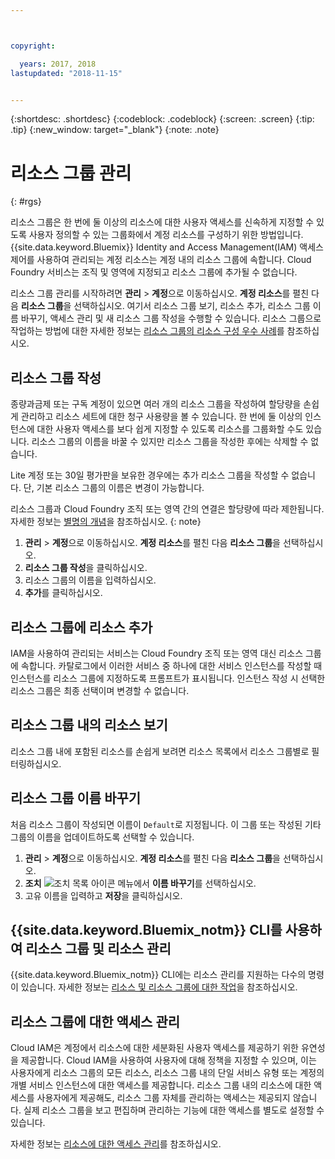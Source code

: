 ```yaml
---



copyright:

  years: 2017, 2018
lastupdated: "2018-11-15"


---
```


{:shortdesc: .shortdesc}
{:codeblock: .codeblock}
{:screen: .screen}
{:tip: .tip}
{:new_window: target="_blank"}
{:note: .note}

# 리소스 그룹 관리
{: #rgs}

리소스 그룹은 한 번에 둘 이상의 리소스에 대한 사용자 액세스를 신속하게 지정할 수 있도록 사용자 정의할 수 있는 그룹화에서 계정 리소스를 구성하기 위한 방법입니다. {{site.data.keyword.Bluemix}} Identity and Access Management(IAM) 액세스 제어를 사용하여 관리되는 계정 리소스는 계정 내의 리소스 그룹에 속합니다. Cloud Foundry 서비스는 조직 및 영역에 지정되고 리소스 그룹에 추가될 수 없습니다.

리소스 그룹 관리를 시작하려면 **관리** &gt; **계정**으로 이동하십시오. **계정 리소스**를 펼친 다음 **리소스 그룹**을 선택하십시오. 여기서 리소스 그룹 보기, 리소스 추가, 리소스 그룹 이름 바꾸기, 액세스 관리 및 새 리소스 그룹 작성을 수행할 수 있습니다. 리소스 그룹으로 작업하는 방법에 대한 자세한 정보는 [리소스 그룹의 리소스 구성 우수 사례](/docs/resources/bestpractice_rgs.html#bp_resourcegroups)를 참조하십시오.


## 리소스 그룹 작성

종량과금제 또는 구독 계정이 있으면 여러 개의 리소스 그룹을 작성하여 할당량을 손쉽게 관리하고 리소스 세트에 대한 청구 사용량을 볼 수 있습니다. 한 번에 둘 이상의 인스턴스에 대한 사용자 액세스를 보다 쉽게 지정할 수 있도록 리소스를 그룹화할 수도 있습니다. 리소스 그룹의 이름을 바꿀 수 있지만 리소스 그룹을 작성한 후에는 삭제할 수 없습니다.

Lite 계정 또는 30일 평가판을 보유한 경우에는 추가 리소스 그룹을 작성할 수 없습니다. 단, 기본 리소스 그룹의 이름은 변경이 가능합니다.

리소스 그룹과 Cloud Foundry 조직 또는 영역 간의 연결은 할당량에 따라 제한됩니다. 자세한 정보는 [별명의 개념](/docs/resources/connecting_apps.html#what_is_alias)을 참조하십시오.
{: note}

1. **관리** &gt; **계정**으로 이동하십시오. **계정 리소스**를 펼친 다음 **리소스 그룹**을 선택하십시오. 
2. **리소스 그룹 작성**을 클릭하십시오.
3. 리소스 그룹의 이름을 입력하십시오.
4. **추가**를 클릭하십시오.

## 리소스 그룹에 리소스 추가

IAM을 사용하여 관리되는 서비스는 Cloud Foundry 조직 또는 영역 대신 리소스 그룹에 속합니다. 카탈로그에서 이러한 서비스 중 하나에 대한 서비스 인스턴스를 작성할 때 인스턴스를 리소스 그룹에 지정하도록 프롬프트가 표시됩니다. 인스턴스 작성 시 선택한 리소스 그룹은 최종 선택이며 변경할 수 없습니다.

## 리소스 그룹 내의 리소스 보기

리소스 그룹 내에 포함된 리소스를 손쉽게 보려면 리소스 목록에서 리소스 그룹별로 필터링하십시오.

## 리소스 그룹 이름 바꾸기

처음 리소스 그룹이 작성되면 이름이 `Default`로 지정됩니다. 이 그룹 또는 작성된 기타 그룹의 이름을 업데이트하도록 선택할 수 있습니다.

1. **관리** &gt; **계정**으로 이동하십시오. **계정 리소스**를 펼친 다음 **리소스 그룹**을 선택하십시오. 
2. **조치** ![조치 목록 아이콘](../icons/action-menu-icon.svg) 메뉴에서 **이름 바꾸기**를 선택하십시오.
3. 고유 이름을 입력하고 **저장**을 클릭하십시오.

## {{site.data.keyword.Bluemix_notm}} CLI를 사용하여 리소스 그룹 및 리소스 관리

{{site.data.keyword.Bluemix_notm}} CLI에는 리소스 관리를 지원하는 다수의 명령이 있습니다. 자세한 정보는 [리소스 및 리소스 그룹에 대한 작업](/docs/cli/reference/ibmcloud/cli_resource_group.html#ibmcloud_commands_resource)을 참조하십시오.

## 리소스 그룹에 대한 액세스 관리

Cloud IAM은 계정에서 리소스에 대한 세분화된 사용자 액세스를 제공하기 위한 유연성을 제공합니다. Cloud IAM을 사용하여 사용자에 대해 정책을 지정할 수 있으며, 이는 사용자에게 리소스 그룹의 모든 리소스, 리소스 그룹 내의 단일 서비스 유형 또는 계정의 개별 서비스 인스턴스에 대한 액세스를 제공합니다. 리소스 그룹 내의 리소스에 대한 액세스를 사용자에게 제공해도, 리소스 그룹 자체를 관리하는 액세스는 제공되지 않습니다. 실제 리소스 그룹을 보고 편집하며 관리하는 기능에 대한 액세스를 별도로 설정할 수 있습니다.

자세한 정보는 [리소스에 대한 액세스 관리](/docs/iam/mngiam.html#iammanidaccser)를 참조하십시오.

